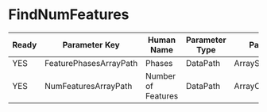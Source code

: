 # FindNumFeatures

| Ready | Parameter Key | Human Name | Parameter Type | Parameter Class |
|-------|---------------|------------|-----------------|----------------|
| YES | FeaturePhasesArrayPath | Phases | DataPath | ArraySelectionParameter |
| YES | NumFeaturesArrayPath | Number of Features | DataPath | ArrayCreationParameter |
